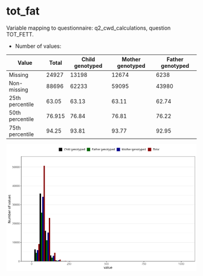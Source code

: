 # tot_fat
Variable mapping to questionnaire: q2_cwd_calculations, question TOT_FETT.
- Number of values:

| Value | Total | Child genotyped | Mother genotyped | Father genotyped |
| ----- | ----- | --------------- | ---------------- | ---------------- |
| Missing | 24927 | 13198 | 12674 | 6238 |
| Non-missing | 88696 | 62233 | 59095 | 43980 |
| 25th percentile | 63.05 | 63.13 | 63.11 | 62.74 |
| 50th percentile | 76.915 | 76.84 | 76.81 | 76.22 |
| 75th percentile | 94.25 | 93.81 | 93.77 | 92.95 |



![](tot_fat_n.png)



